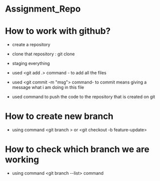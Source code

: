 # Assignment_Repo

# How to work with github?
- create a repository
- clone that repository : git clone <repositoryURL>

- staging everything

- used <git add .> command - to add all the files 
- used <git commit -m "msg"> command- to commit means giving a message what i am doing in this file
- used <git push> command to push the code to the repository that is created on git

# How to create new branch 
- using command <git branch <branchname>> or <git checkout -b feature-update>

# How to check which branch we are working
- using command <git branch --list> command



